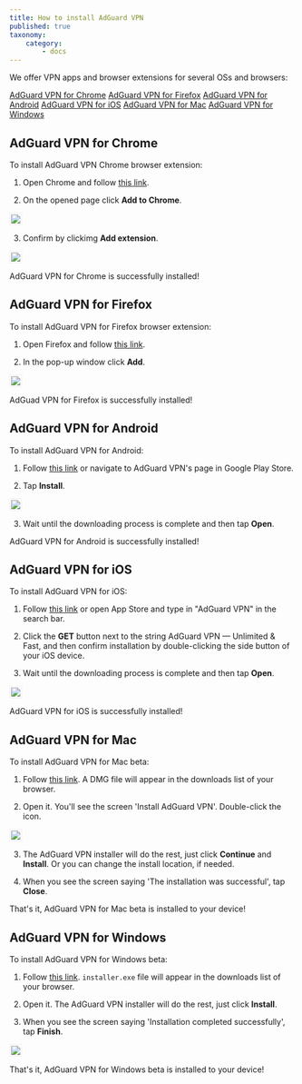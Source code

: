 ```yaml
---
title: How to install AdGuard VPN
published: true
taxonomy:
    category:
        - docs
---
```


We offer VPN apps and browser extensions for several OSs and browsers: 

[AdGuard VPN for Chrome](#chrome)
[AdGuard VPN for Firefox](#firefox)
[AdGuard VPN for Android](#android)
[AdGuard VPN for iOS](#ios)
[AdGuard VPN for Mac](#mac)
[AdGuard VPN for Windows](#windows)


<a name="chrome"></a>

## AdGuard VPN for Chrome

To install AdGuard VPN Chrome browser extension:

1) Open Chrome and follow [this link](https://agrd.io/vpn_chrome_extension).

2) On the opened page click **Add to Chrome**.

<img src="https://cdn.adguard.com/public/Adguard/kb/VPN/ext_chromestore_en.png" style="border: 1px solid #efefef; padding: 2px; max-width: 650px;" />

3) Confirm by clickimg **Add extension**.

<img src="https://cdn.adguard.com/public/Adguard/kb/VPN/ext_addchrome_en.png" style="border: 1px solid #efefef; padding: 2px; max-width: 350px;" />

AdGuard VPN for Chrome is successfully installed!


<a name="firefox"></a>

## AdGuard VPN for Firefox

To install AdGuard VPN for Firefox browser extension:

1) Open Firefox and follow [this link](https://agrd.io/vpn_firefox_extension_beta).

2) In the pop-up window click **Add**.

<img src="https://cdn.adguard.com/public/Adguard/kb/VPN/ext_addfirefox_en.png" style="border: 1px solid #efefef; padding: 2px; max-width: 350px;" />

AdGuad VPN for Firefox is successfully installed!


<a name="android"></a>

## AdGuard VPN for Android

To install AdGuard VPN for Android:

1) Follow [this link](https://agrd.io/adguard_vpn_android) or navigate to AdGuard VPN's page in Google Play Store.

2) Tap **Install**.

<img src="https://cdn.adguard.com/public/Adguard/kb/VPN/android_store_en.png" style="border: 1px solid #efefef; padding: 2px; max-width: 400px;" />

3) Wait until the downloading process is complete and then tap **Open**.

AdGuard VPN for Android is successfully installed!


<a name="ios"></a>

## AdGuard VPN for iOS
To install AdGuard VPN for iOS:

1) Follow [this link](https://agrd.io/ios_vpn) or open App Store and type in "AdGuard VPN" in the search bar.

2) Click the **GET** button next to the string AdGuard VPN — Unlimited & Fast, and then confirm installation by double-clicking the side button of your iOS device. 

3) Wait until the downloading process is complete and then tap **Open**.

<img src="https://cdn.adguard.com/public/Adguard/kb/VPN/open-vpn-ios.jpg" style="border: 1px solid #efefef; padding: 2px; max-width: 400px;" />

AdGuard VPN for iOS is successfully installed!


<a name="mac"></a>

## AdGuard VPN for Mac

To install AdGuard VPN for Mac beta:

1) Follow [this link](https://agrd.io/mac_vpn_beta). A DMG file will appear in the downloads list of your browser.  

2) Open it. You'll see the screen 'Install AdGuard VPN'. Double-click the icon.

<img src="https://cdn.adguard.com/public/Adguard/kb/VPN/install-vpn-mac.png" style="border: 1px solid #efefef; padding: 2px; max-width: 400px;" />
 
3) The AdGuard VPN installer will do the rest, just click **Continue** and **Install**. Or you can change the install location, if needed.

4) When you see the screen saying 'The installation was successful', tap **Close**.

That's it, AdGuard VPN for Mac beta is installed to your device!


<a name="windows"></a>

## AdGuard VPN for Windows

To install AdGuard VPN for Windows beta:

1) Follow [this link](https://agrd.io/windows_vpn_beta). `installer.exe` file will appear in the downloads list of your browser.  

2) Open it. The AdGuard VPN installer will do the rest, just click **Install**.

4) When you see the screen saying 'Installation completed successfully', tap **Finish**.

<img src="https://cdn.adguard.com/public/Adguard/kb/VPN/installed-vpn-windows.png" style="border: 1px solid #efefef; padding: 2px; max-width: 400px;" />

That's it, AdGuard VPN for Windows beta is installed to your device!
